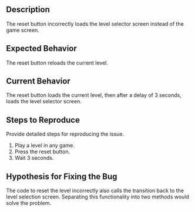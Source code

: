## Description

The reset button incorrectly loads the level selector screen instead of the game screen.

## Expected Behavior

The reset button reloads the current level.

## Current Behavior

The reset button loads the current level, then after a delay of 3 seconds, loads the level selector screen.

## Steps to Reproduce

Provide detailed steps for reproducing the issue.

 1. Play a level in any game.
 2. Press the reset button.
 3. Wait 3 seconds.

## Hypothesis for Fixing the Bug

The code to reset the level incorrectly also calls the transition back to the level selection screen. 
Separating this functionality into two methods would solve the problem.